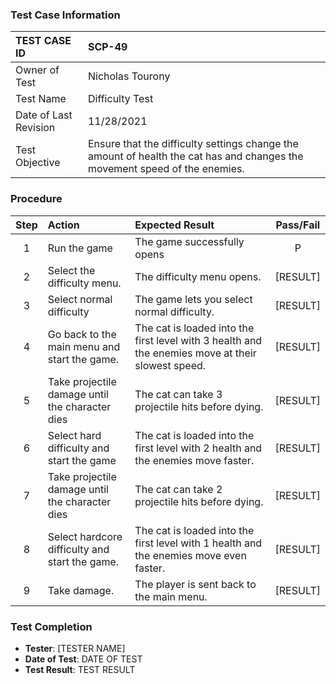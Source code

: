 ### Test Case Information
| TEST CASE ID | SCP-49 |
| :--- | :--- |
| Owner of Test | Nicholas Tourony |
| Test Name | Difficulty Test |
| Date of Last Revision | 11/28/2021 |
| Test Objective | Ensure that the difficulty settings change the amount of health the cat has and changes the movement speed of the enemies. |

### Procedure

|Step | Action | Expected Result | Pass/Fail     |
|:---:| :---        |    :----  | :---: |
|1| Run the game| The game successfully opens |P|
|2| Select the difficulty menu. | The difficulty menu opens. | [RESULT] |
|3| Select normal difficulty | The game lets you select normal difficulty. | [RESULT] |
|4| Go back to the main menu and start the game. | The cat is loaded into the first level with 3 health and the enemies move at their slowest speed. | [RESULT] |
|5| Take projectile damage until the character dies | The cat can take 3 projectile hits before dying. | [RESULT] |
|6| Select hard difficulty and start the game | The cat is loaded into the first level with 2 health and the enemies move faster. | [RESULT] |
|7| Take projectile damage until the character dies | The cat can take 2 projectile hits before dying. | [RESULT] |
|8| Select hardcore difficulty and start the game.  | The cat is loaded into the first level with 1 health and the enemies move even faster. | [RESULT] |
|9| Take damage. | The player is sent back to the main menu. | [RESULT] |

### Test Completion
- **Tester**: [TESTER NAME]
- **Date of Test**: DATE OF TEST
- **Test Result**: TEST RESULT